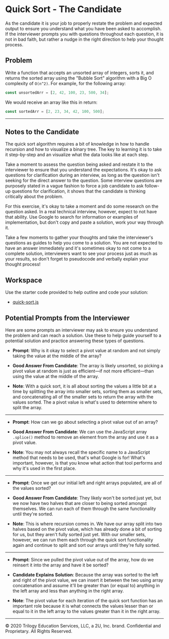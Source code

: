 # Quick Sort - The Candidate

As the candidate it is your job to properly restate the problem and expected output to ensure you understand what you have been asked to accomplish. If the interviewer prompts you with questions throughout each question, it is not in bad faith, but rather a nudge in the right direction to help your thought process. 

## Problem

Write a function that accepts an unsorted array of integers, sorts it, and returns the sorted array using the "Bubble Sort" algorithm with a Big O complexity of `O(n^2)`. For example, for the following array:

```js
const unsortedArr = [2, 42, 100, 23, 500, 34];
```

We would receive an array like this in return:

```js
const sortedArr = [2, 23, 34, 42, 100, 500];
```

- - - 

## Notes to the Candidate

The quick sort algorithm requires a bit of knowledge in how to handle recursion and how to visualize a binary tree. The key to learning it is to take it step-by-step and an visualize what the data looks like at each step.

Take a moment to assess the question being asked and restate it to the interviewer to ensure that you understand the expectations. It's okay to ask questions for clarification during an interview, as long as the question isn't seeking for the direct answer to the question. Some interview questions are purposely stated in a vague fashion to force a job candidate to ask follow-up questions for clarification, it shows that the candidate is thinking critically about the problem.

For this exercise, it's okay to take a moment and do some research on the question asked. In a real technical interview, however, expect to not have that ability. Use Google to search for information or examples of implementation, but don't copy and paste a solution, work your way through it.

Take a few moments to gather your thoughts and take the interviewer's questions as guides to help you come to a solution. You are not expected to have an answer immediately and it's sometimes okay to not come to a complete solution, interviewers want to see your process just as much as your results, so don't forget to pseudocode and verbally explain your thought process! 

## Workspace

Use the starter code provided to help outline and code your solution:

* [quick-sort.js](quick-sort.js)

## Potential Prompts from the Interviewer

Here are some prompts an interviewer may ask to ensure you understand the problem and can reach a solution. Use these to help guide yourself to a potential solution and practice answering these types of questions.

* **Prompt**: Why is it okay to select a pivot value at random and not simply taking the value at the middle of the array?

* **Good Answer From Candidate**: The array is likely unsorted, so picking a pivot value at random is just as efficient&mdash;if not more efficient&mdash;than using the value at the middle of the array.

* **Note**: With a quick sort, it is all about sorting the values a little bit at a time by splitting the array into smaller sets, sorting them as smaller sets, and concatenating all of the smaller sets to return the array with the values sorted. The a pivot value is what's used to determine where to split the array.

- - -

* **Prompt**: How can we go about selecting a pivot value out of an array?

* **Good Answer From Candidate**: We can use the JavaScript array `.splice()` method to remove an element from the array and use it as a pivot value.

* **Note**: You may not always recall the specific name to a JavaScript method that needs to be used, that's what Google is for! What's important, however, is that you know what action that tool performs and why it's used in the first place.

- - -

* **Prompt**: Once we get our initial left and right arrays populated, are all of the values sorted?

* **Good Answer From Candidate**: They likely won't be sorted just yet, but we now have two halves that are closer to being sorted amongst themselves. We can run each of them through the same functionality until they're sorted.

* **Note**: This is where recursion comes in. We have our array split into two halves based on the pivot value, which has already done a bit of sorting for us, but they aren't fully sorted just yet. With our smaller sets, however, we can run them each through the quick sort functionality again and continue to split and sort our arrays until they're fully sorted. 

- - -

* **Prompt**: Since we pulled the pivot value out of the array, how do we reinsert it into the array and have it be sorted?

* **Candidate Explains Solution**: Because the array was sorted to the left and right of the pivot value, we can insert it between the two using array concatenation and assume it'll be greater than (or equal to) anything in the left array and less than anything in the right array.

* **Note**: The pivot value for each iteration of the quick sort function has an important role because it is what connects the values lesser than or equal to it in the left array to the values greater than it in the right array.

- - -
© 2020 Trilogy Education Services, LLC, a 2U, Inc. brand. Confidential and Proprietary. All Rights Reserved.
